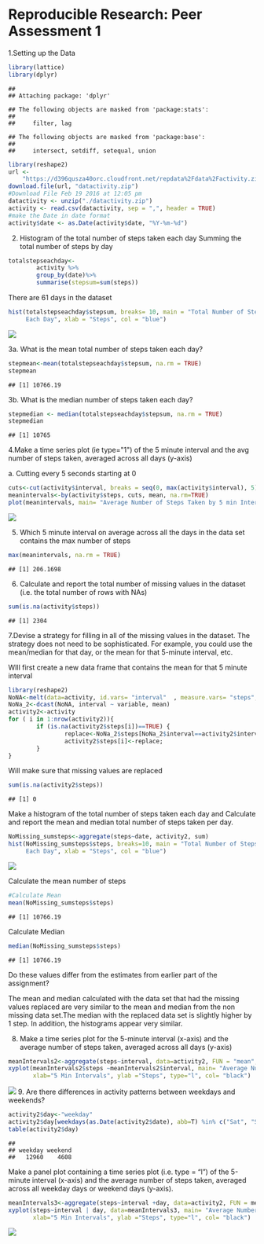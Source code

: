 # Reproducible Research: Peer Assessment 1

1.Setting up the Data


```r
library(lattice)
library(dplyr)
```

```
## 
## Attaching package: 'dplyr'
```

```
## The following objects are masked from 'package:stats':
## 
##     filter, lag
```

```
## The following objects are masked from 'package:base':
## 
##     intersect, setdiff, setequal, union
```

```r
library(reshape2)
url <-
    "https://d396qusza40orc.cloudfront.net/repdata%2Fdata%2Factivity.zip"
download.file(url, "datactivity.zip")
#Download File Feb 19 2016 at 12:05 pm
datactivity <- unzip("./datactivity.zip")
activity <- read.csv(datactivity, sep = ",", header = TRUE)
#make the Date in date format
activity$date <- as.Date(activity$date, "%Y-%m-%d")
```

2. Histogram of the total number of steps taken each day
Summing the total number of steps by day


```r
totalstepseachday<-
        activity %>%
        group_by(date)%>%
        summarise(stepsum=sum(steps))
```

There are 61 days in the dataset


```r
hist(totalstepseachday$stepsum, breaks= 10, main = "Total Number of Steps Taken 
     Each Day", xlab = "Steps", col = "blue")
```

![](Assignment1_Shelly_files/figure-html/unnamed-chunk-3-1.png)

3a. What is the mean total number of steps taken each day?


```r
stepmean<-mean(totalstepseachday$stepsum, na.rm = TRUE)
stepmean
```

```
## [1] 10766.19
```

3b. What is the median number of steps taken each day?

```r
stepmedian <- median(totalstepseachday$stepsum, na.rm = TRUE)
stepmedian
```

```
## [1] 10765
```

4.Make a time series plot (ie type="1") of the 5 minute interval and the avg
number of steps taken, averaged across all days (y-axis)

a. Cutting every 5 seconds starting at 0

```r
cuts<-cut(activity$interval, breaks = seq(0, max(activity$interval), 5))
meanintervals<-by(activity$steps, cuts, mean, na.rm=TRUE)
plot(meanintervals, main= "Average Number of Steps Taken by 5 min Intervals", xlab="5 Min Intervals", ylab ="Steps", type="l")
```

![](Assignment1_Shelly_files/figure-html/unnamed-chunk-6-1.png)

5. Which 5 minute interval on average across all the days in the data set
contains the max number of steps

```r
max(meanintervals, na.rm = TRUE)
```

```
## [1] 206.1698
```

6. Calculate and report the total number of missing values in the dataset (i.e. the total number of rows with NAs)


```r
sum(is.na(activity$steps))
```

```
## [1] 2304
```

7.Devise a strategy for filling in all of the missing values in the dataset. 
The strategy does not need to be sophisticated. For example, you could use the mean/median for that day, or the mean for that 5-minute interval, etc.

WIll first create a new data frame that contains the mean for that 5 minute interval


```r
library(reshape2)
NoNA<-melt(data=activity, id.vars= "interval"  , measure.vars= "steps", na.rm =T)
NoNa_2<-dcast(NoNA, interval ~ variable, mean)
activity2<-activity
for ( i in 1:nrow(activity2)){
        if (is.na(activity2$steps[i])==TRUE) {
                replace<-NoNa_2$steps[NoNa_2$interval==activity2$interval[i]];
                activity2$steps[i]<-replace;
        }
}
```

Will make sure that missing values are replaced


```r
sum(is.na(activity2$steps))
```

```
## [1] 0
```

Make a histogram of the total number of steps taken each day and Calculate and report the mean and median total number of steps taken per day.


```r
NoMissing_sumsteps<-aggregate(steps~date, activity2, sum)
hist(NoMissing_sumsteps$steps, breaks=10, main = "Total Number of Steps Taken 
     Each Day", xlab = "Steps", col = "blue")
```

![](Assignment1_Shelly_files/figure-html/Histogram_no_missing_value-1.png)

Calculate the mean number of steps

```r
#Calculate Mean 
mean(NoMissing_sumsteps$steps)
```

```
## [1] 10766.19
```

Calculate Median

```r
median(NoMissing_sumsteps$steps)
```

```
## [1] 10766.19
```
Do these values differ from the estimates from earlier part of the assignment?

The mean and median calculated with the data set that had the missing values replaced are very similar to the mean and median from the non missing data set.The median with the replaced data set is slightly higher by 1 step. In addition, the histograms appear very similar.

8. Make a time series plot for the 5-minute interval (x-axis) and the average number of steps taken, averaged across all days (y-axis)

```r
meanIntervals2<-aggregate(steps~interval, data=activity2, FUN = "mean", na.exclude=TRUE)
xyplot(meanIntervals2$steps ~meanIntervals2$interval, main= "Average Number of Steps Taken by 5 min Intervals, missing values est", 
       xlab="5 Min Intervals", ylab ="Steps", type="l", col= "black")
```

![](Assignment1_Shelly_files/figure-html/Plot_no_missing_data-1.png)
9. Are there differences in activity patterns between weekdays and weekends?

```r
activity2$day<-"weekday"
activity2$day[weekdays(as.Date(activity2$date), abb=T) %in% c("Sat", "Sun")]<-"weekend"
table(activity2$day)
```

```
## 
## weekday weekend 
##   12960    4608
```
Make a panel plot containing a time series plot (i.e. type = “l”) of the 5-minute interval (x-axis) and the average number of steps taken, averaged across all weekday days or weekend days (y-axis).

```r
meanIntervals3<-aggregate(steps~interval +day, data=activity2, FUN = mean, na.exclude=TRUE)
xyplot(steps~interval | day, data=meanIntervals3, main= "Average Number of Steps Taken by 5 min Intervals: weekday vs weekend", layout=c(1,2),
       xlab="5 Min Intervals", ylab ="Steps", type="l", col= "black")
```

![](Assignment1_Shelly_files/figure-html/unnamed-chunk-10-1.png)

